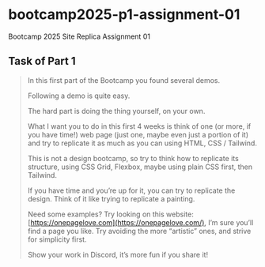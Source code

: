 # bootcamp2025-p1-assignment-01

Bootcamp 2025 Site Replica Assignment 01


## Task of Part 1

<blockquote>
In this first part of the Bootcamp you found several demos.

Following a demo is quite easy. 

The hard part is doing the thing yourself, on your own.

What I want you to do in this first 4 weeks is think of one (or more, if you have time!) web page (just one, maybe even just a portion of it) and try to replicate it as much as you can using HTML, CSS / Tailwind.

This is not a design bootcamp, so try to think how to replicate its structure, using CSS Grid, Flexbox, maybe using plain CSS first, then Tailwind. 

If you have time and you’re up for it, you can try to replicate the design. Think of it like trying to replicate a painting.

Need some examples? Try looking on this website: [https://onepagelove.com](https://onepagelove.com/), I’m sure you’ll find a page you like. Try avoiding the more “artistic” ones, and strive for simplicity first.

Show your work in Discord, it’s more fun if you share it!
</blockquote>
